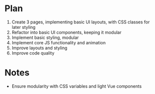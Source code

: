 # Plan

1. Create 3 pages, implementing basic UI layouts, with CSS classes for later styling
2. Refactor into basic UI components, keeping it modular
3. Implement basic styling, modular
4. Implement core JS functionality and animation
5. Improve layouts and styling
6. Improve code quality

# Notes

- Ensure modularity with CSS variables and light Vue components
